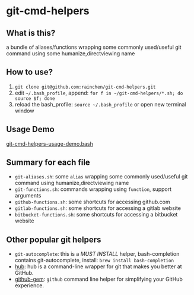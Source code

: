 # git-cmd-helpers

## What is this?
a bundle of aliases/functions wrapping some commonly used/useful git command using some humanize,directviewing name

## How to use?
1. `git clone git@github.com:rainchen/git-cmd-helpers.git`
2. edit `~/.bash_profile`, append:
    `for f in ~/git-cmd-helpers/*.sh; do source $f; done`
3. reload the bash_profile: `source ~/.bash_profile` or open new terminal window

## Usage Demo

[git-cmd-helpers-usage-demo.bash](git-cmd-helpers-usage-demo.bash)

## Summary for each file
* `git-aliases.sh`: some `alias` wrapping some commonly used/useful git command using humanize,directviewing name
* `git-functions.sh`: commands wrapping using `function`, support arguments
* `github-functions.sh`: some shortcuts for accessing github.com
* `gitlab-functions.sh`: some shortcuts for accessing a gitlab website
* `bitbucket-functions.sh`: some shortcuts for accessing a bitbucket website

## Other popular git helpers

* `git-autocomplete`: this is a *MUST INSTALL* helper, bash-completion contains git-autocomplete, install: `brew install bash-completion`
* [hub](https://hub.github.com/): hub is a command-line wrapper for git that makes you better at GitHub.
* [github-gem](https://github.com/defunkt/github-gem): `github` command line helper for simplifying your GitHub experience. 
